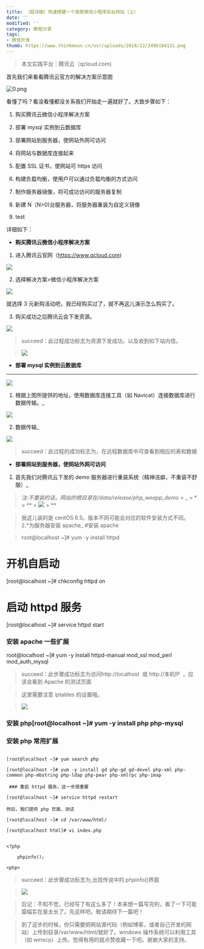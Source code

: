 ```yaml
---
title: （超详细）快速搭建一个简易微信小程序后台网站（上）
date: ''
modified: ''
category: 教程分享
tags:
- 微信开发
thumb: https://www.thinkmoon.cn/usr/uploads/2018/12/2496184131.png
---
```


> 本文实践平台：腾讯云（qcloud.com)

首先我们来看看腾讯云官方的解决方案示意图
![0.png][1]

看懂了吗？看没看懂都没关系我们开始走一遍就好了。大致步骤如下：

1.  购买腾讯云微信小程序解决方案
2.  部署 mysql 实例到云数据库
3.  部署网站到服务器，使网站外网可访问
4.  将网站与数据库连接起来
5.  配置 SSL 证书，使网站可 https 访问
6.  构建负载均衡，使用户可以通过负载均衡的方式访问
7.  制作服务器镜像，将可成功访问的服务器复制
8.  新建 N（N&gt;0)台服务器，将服务器重装为自定义镜像
9.  test

详细如下：

- **购买腾讯云微信小程序解决方案**

1.  进入腾讯云官网（https://www.qcloud.com)

![](http://mmbiz.qpic.cn/mmbiz_png/snMia4gXEkc0qunE7hIzVaWicvcdDTdqT81w3Mv9yBTGgmSvKcBju1uadFd3HxkIsmC3JStepdwjwJ1Q8owjzybw/0?wx_fmt=png)

2. 选择解决方案&gt;微信小程序解决方案

![](http://mmbiz.qpic.cn/mmbiz_png/snMia4gXEkc0qunE7hIzVaWicvcdDTdqT8ViaAk15f8kAEyhAJuTfIr9vltggTKgXo39qmF5JBvnM8PFEhngfzODg/0?wx_fmt=png)

就选择 3 元新购活动吧，我已经购买过了，就不再这儿演示怎么购买了。 
3. 购买成功之后腾讯云会下发资源。

![](http://mmbiz.qpic.cn/mmbiz_png/snMia4gXEkc0qunE7hIzVaWicvcdDTdqT8Kb5lBHGuphzvRAX6CEqiayoPW51UTINIaDswGyfGqWRV9xF2oPWGO9w/0?wx_fmt=png)

> succeed：此过程成功标志为资源下发成功，以及收到如下站内信。
> ![](http://mmbiz.qpic.cn/mmbiz_png/snMia4gXEkc0qunE7hIzVaWicvcdDTdqT8RVq3z8fPKpnGYa1qc0FBx5HpXxQVlNV0Uodz9kkibrEJfWl86GqgWRg/0?wx_fmt=png)

- **部署 mysql 实例到云数据库**

---

![](http://mmbiz.qpic.cn/mmbiz_png/snMia4gXEkc0qunE7hIzVaWicvcdDTdqT8DyOIhBzvCORgORmgwG4fGAYTkaxHfQcQgkFpajkyXSNlNhQ2MSsRNA/0?wx_fmt=png)

1.  根据上图所提供的地址，使用数据库连接工具（如 Navicat）连接数据库进行数据传输。_
![](http://mmbiz.qpic.cn/mmbiz_png/snMia4gXEkc0qunE7hIzVaWicvcdDTdqT8qbsBibSriaB8fI7XcO5URGINWEiceic9wFVDX10bQHzK2m1s0tcyBeIqww/0?wx_fmt=png) 
2. 数据传输_
![](http://mmbiz.qpic.cn/mmbiz_png/snMia4gXEkc0qunE7hIzVaWicvcdDTdqT8gaORVyxXSoAibF5uR0nTCP6NtxdzBTUGcWVgjTaVpDOl4JInyyjm8PA/0?wx_fmt=png)
> succeed：此过程的成功标志为，在远程数据库中可查看到相应的表和数据

- **部署网站到服务器，使网站外网可访问**

1.  首先我们对腾讯云下发的 demo 服务器进行重装系统（精神洁癖，不重装不舒服）_
> _注:不重装的话，网站的根目录在/data/release/php_weapp_demo_ > \_ > * > ** > ![](http://mmbiz.qpic.cn/mmbiz_png/snMia4gXEkc0qunE7hIzVaWicvcdDTdqT8XAaD0icW796pZ17iccHBr3UtfQ7xcWLRzLMbledO0iaxtKISV0eehT3Qw/0?wx_fmt=png) > **
> 我这儿装的是 centOS 6.5。版本不同可能会对应的软件安装方式不同。 2.*为服务器安装 apache\_ #安装 apache
> root@localhost ~]# yum -y install httpd

# 开机自启动

[root@localhost ~]# chkconfig httpd on

# 启动 httpd 服务

[root@localhost ~]# service httpd start

### 安装 apache 一些扩展

root@localhost ~]# yum -y install httpd-manual mod_ssl mod_perl mod_auth_mysql

> succeed：此步骤成功标志为访问http://localhost  或 http://本机IP  ，应该会看到 Apache 的测试页面
>
> 这里需要注意 iptables 的设置哦。
>
> ![](http://mmbiz.qpic.cn/mmbiz_png/snMia4gXEkc0qunE7hIzVaWicvcdDTdqT871Nw7tFgLxAUBJ7IB2hO0ekbdHa62nickEEHURhxPUHqpKMRR9UOnng/0?wx_fmt=png) 

### 安装 php[root@localhost ~]# yum -y install php php-mysql

### 安装 php 常用扩展
```shell
[root@localhost ~]# yum search php
[root@localhost ~]# yum -y install gd php-gd gd-devel php-xml php-common php-mbstring php-ldap php-pear php-xmlrpc php-imap
 ### 重启 httpd 服务，这一步很重要
[root@localhost ~]# service httpd restart
然后，我们提供 php 页面，测试
[root@localhost ~]# cd /var/www/html/
[root@localhost html]# vi index.php
```

```
<?php
    phpinfo();
<php>
```

> succeed：此步骤成功标志为,出现传说中的 phpinfo()界面
>
> ![](http://mmbiz.qpic.cn/mmbiz_png/snMia4gXEkc0qunE7hIzVaWicvcdDTdqT83PHV8PEhKTO5YqhMTKdLhQsKfv1WYelrev4eMPqwKkgZ6vbfImcjAA/0?wx_fmt=png)

> 后记：不知不觉，已经写了有这么多了！本来想一篇写完的，看了一下可能篇幅实在是太长了。先这样吧。敬请期待下一篇吧！
>
> 到了这步的时候，你只需要把网站源代码（例如博客，或者自己开发的网站）上传到目录/var/www/html/就好了。windows 操作系统可以利用工具（如 winscp）上传。觉得有用的就点赞收藏一下吧。谢谢大家的支持。


  [1]: https://www.thinkmoon.cn/usr/uploads/2018/12/2496184131.png